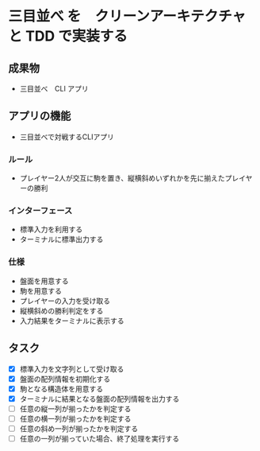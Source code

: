 # 三目並べ を　クリーンアーキテクチャ　と TDD で実装する

## 成果物

- 三目並べ　CLI アプリ

## アプリの機能

- 三目並べで対戦するCLIアプリ

### ルール

- プレイヤー2人が交互に駒を置き、縦横斜めいずれかを先に揃えたプレイヤーの勝利
  
### インターフェース

- 標準入力を利用する
- ターミナルに標準出力する
  
### 仕様

- 盤面を用意する
- 駒を用意する
- プレイヤーの入力を受け取る
- 縦横斜めの勝利判定をする
- 入力結果をターミナルに表示する

## タスク

- [x] 標準入力を文字列として受け取る
- [x] 盤面の配列情報を初期化する
- [x] 駒となる構造体を用意する
- [x] ターミナルに結果となる盤面の配列情報を出力する
- [ ] 任意の縦一列が揃ったかを判定する
- [ ] 任意の横一列が揃ったかを判定する
- [ ] 任意の斜め一列が揃ったかを判定する
- [ ] 任意の一列が揃っていた場合、終了処理を実行する
